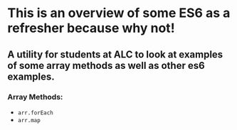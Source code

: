 # This is an overview of some ES6 as a refresher because why not!

## A utility for students at ALC to look at examples of some array methods as well as other es6 examples.

### Array Methods:
- `arr.forEach`
- `arr.map`